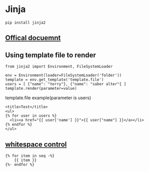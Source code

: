 # Jinja

```
pip install jinja2
```

## [Offical docuemnt](http://jinja.pocoo.org/docs/)


## Using template file to render

```
from jinja2 import Environment, FileSystemLoader

env = Environment(loader=FileSystemLoader('folder'))
template = env.get_template('template.file')
users = [ {"name": "terry"}, {"name": "saber alter"{ ]
template.render(parameter=value)
```

template.file example(parameter is users)

```
<title>Test</title>
<ul>
{% for user in users %}
  <li><a href="{{ user['name'] }}">{{ user["name"] }}</a></li>
{% endfor %}
</ul>
```

## [whitespace control](http://jinja.pocoo.org/docs/dev/templates/#whitespace-control)

```
{% for item in seq -%}
    {{ item }}
{%- endfor %}
```



